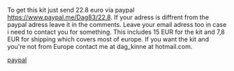To get this kit just send 22.8 euro via paypal https://www.paypal.me/Dag83/22.8.  If your adress is diffrent from the paypal adress leave it in the comments. Leave your email adress too in case i need to contact you for something.
This includes 15 EUR for the kit and 7,8 EUR for shipping which covers most of europe.
If you want the kit and you're not from Europe contact me at dag_kinne at hotmail.com.

[paypal](https://www.paypal.me/Dag83/22.8)
